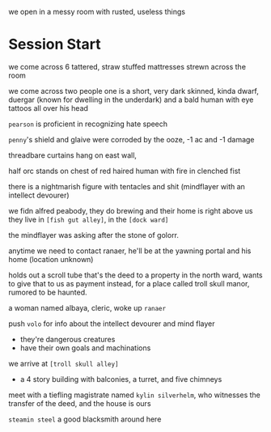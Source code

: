 we open in a messy room with rusted, useless things

# Session Start
we come across 6 tattered, straw stuffed mattresses strewn across the room

we come across two people one is a short, very dark skinned, kinda dwarf, duergar (known for dwelling in the underdark) and a bald human with eye tattoos all over his head

`pearson` is proficient in recognizing hate speech

`penny`'s shield and glaive were corroded by the ooze, -1 ac and -1 damage

threadbare curtains hang on east wall,

half orc stands on chest of red haired human with fire in clenched fist

there is a nightmarish figure with tentacles and shit (mindflayer with an intellect devourer)

we fidn alfred peabody, they do brewing and their home is right above us
they live in `[fish gut alley]`, in the `[dock ward]`

the mindflayer was asking after the stone of golorr.

anytime we need to contact ranaer, he'll be at the yawning portal and his home (location unknown)

holds out a scroll tube that's the deed to a property in the north ward, wants to give that to us as payment instead, for a place called troll skull manor, rumored to be haunted.

a woman named albaya, cleric, woke up `ranaer`

push `volo` for info about the intellect devourer and mind flayer
- they're dangerous creatures
- have their own goals and machinations

we arrive at `[troll skull alley]`
- a 4 story building with balconies, a turret, and five chimneys

meet with a tiefling magistrate named `kylin silverhelm`, who witnesses the transfer of the deed, and the house is ours

`steamin steel` a good blacksmith around here
